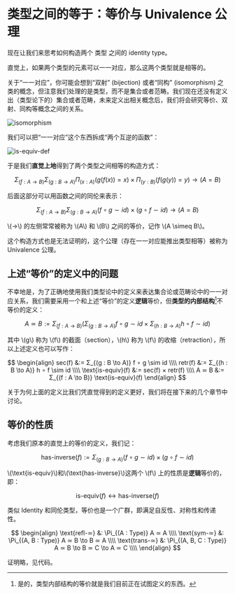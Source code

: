 # 类型之间的等于：等价与 Univalence 公理

现在让我们来思考如何构造两个 类型 之间的 identity type。

直觉上，如果两个类型的元素可以一一对应，那么这两个类型就是相等的。

关于“一一对应”，你可能会想到“双射” (bijection) 或者“同构” (isomorphism) 之类的概念，但注意我们处理的是类型，而不是集合或者范畴。我们现在还没有定义出（类型论下的）集合或者范畴，未来定义出相关概念后，我们将会研究等价、双射、同构等概念之间的关系。

![isomorphism](isomorphism.gif)

我们可以把“一一对应”这个东西拆成“两个互逆的函数”：

![is-equiv-def](isomorphism.gif)

于是我们**直觉上地**得到了两个类型之间相等的构造方式：

$$
Σ_{(f : A \to B)} Σ_{(g : B \to A)} Π_{(x : A)} (g (f (x)) = x) × Π_{(y : B)} (f (g (y)) = y) → (A = B)
$$

后面这部分可以用函数之间的同伦来表示：

$$
Σ_{(f : A \to B)} Σ_{(g : B \to A)} (f ∘ g \sim id) × (g ∘ f \sim id) → (A = B)
$$

\\(→\\) 的左侧常常被称为 \\(A\\) 和 \\(B\\) 之间的等价，记作 \\(A \simeq B\\)。

这个构造方式也是无法证明的，这个公理（存在一一对应能推出类型相等）被称为 Univalence 公理。

## 上述“等价”的定义中的问题

不幸地是，为了正确地使用我们类型论中的定义来表达集合论或范畴论中的一一对应关系，我们需要采用一个和上述“等价”的定义**逻辑**等价，但**类型的内部结构**[^1]不等价的定义：

$$
A ≃ B := Σ_{(f : A \to B)} (Σ_{(g : B \to A)} f ∘ g \sim id × Σ_{(h : B \to A)} h ∘ f \sim id)
$$

其中 \\(g\\) 称为 \\(f\\) 的截面（section），\\(h\\) 称为 \\(f\\) 的收缩（retraction），所以上述定义也可以写作：

$$
\begin{align}
sec(f) &:= Σ_{(g : B \to A)} f ∘ g \sim id \\\\
retr(f) &:= Σ_{(h : B \to A)} h ∘ f \sim id \\\\
\text{is-equiv}(f) &:= sec(f) × retr(f) \\\\
A ≃ B &:= Σ_{(f : A \to B)} \text{is-equiv}(f)
\end{align}
$$

关于为何上面的定义比我们凭直觉得到的定义更好，我们将在接下来的几个章节中讨论。

## 等价的性质

考虑我们原本的直觉上的等价的定义，我们记：

$$
\text{has-inverse}(f) := Σ_{(g : B \to A)} (f ∘ g \sim id) × (g ∘ f \sim id)
$$

\\(\text{is-equiv}\\)和\\(\text{has-inverse}\\)这两个 \\(f\\) 上的性质是**逻辑**等价的，即：

$$
\text{is-equiv}(f) ↔ \text{has-inverse}(f)
$$

类似 Identity 和同伦类型，等价也是一个广群，即满足自反性、对称性和传递性。

$$
\begin{align}
\text{refl-≃}  &: \Pi_{(A : Type)} A ≃ A \\\\
\text{sym-≃}   &: \Pi_{(A, B : Type)} A ≃ B \to B ≃ A \\\\
\text{trans-≃} &: \Pi_{(A, B, C : Type)} A ≃ B \to B ≃ C \to A ≃ C \\\\
\end{align}
$$

证明略，见代码。

[^1]: 是的，类型内部结构的等价就是我们目前正在试图定义的东西。
